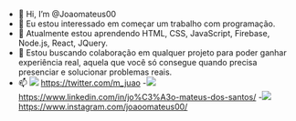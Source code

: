 - 👋 Hi, I’m @Joaomateus00
- 👀 Eu estou interessado em começar um trabalho com programação.
- 🌱 Atualmente estou aprendendo HTML, CSS, JavaScript, Firebase, Node.js, React, JQuery.
- 💞️ Estou buscando colaboração em qualquer projeto para poder ganhar experiência real, aquela que você só consegue quando precisa presenciar e solucionar problemas reais.
- 📫 <img src="https://img.shields.io/badge/twitter-%231DA1F2.svg?&style=for-the-badge&logo=twitter&logoColor=white" /> 
 https://twitter.com/m_juao
-<img src="https://img.shields.io/badge/linkedin-%230077B5.svg?&style=for-the-badge&logo=linkedin&logoColor=white" />
  https://www.linkedin.com/in/jo%C3%A3o-mateus-dos-santos/
-<img src = "https://img.shields.io/badge/instagram-%23E4405F.svg?&style=for-the-badge&logo=instagram&logoColor=white"> 
  https://www.instagram.com/joaoomateus00/

<!---
Joaomateus00/Joaomateus00 is a ✨ special ✨ repository because its `README.md` (this file) appears on your GitHub profile.
You can click the Preview link to take a look at your changes.
--->
